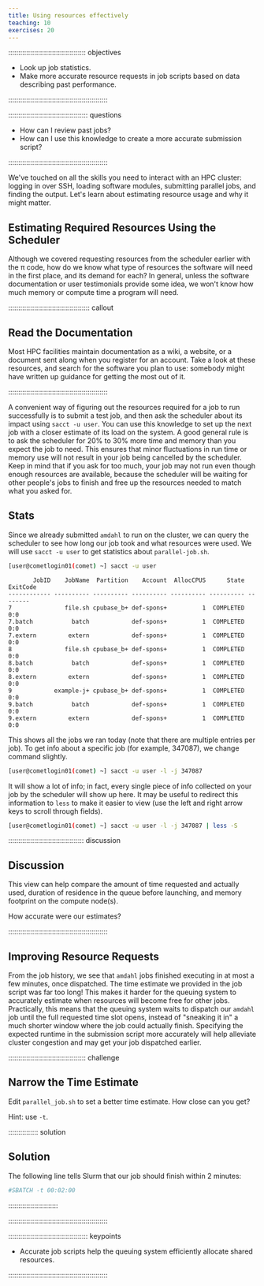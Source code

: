 ```yaml
---
title: Using resources effectively
teaching: 10
exercises: 20
---
```




::::::::::::::::::::::::::::::::::::::: objectives

- Look up job statistics.
- Make more accurate resource requests in job scripts based on data
  describing past performance.

::::::::::::::::::::::::::::::::::::::::::::::::::

:::::::::::::::::::::::::::::::::::::::: questions

- How can I review past jobs?
- How can I use this knowledge to create a more accurate submission script?

::::::::::::::::::::::::::::::::::::::::::::::::::

We've touched on all the skills you need to interact with an HPC cluster:
logging in over SSH, loading software modules, submitting parallel jobs, and
finding the output. Let's learn about estimating resource usage and why it
might matter.

## Estimating Required Resources Using the Scheduler

Although we covered requesting resources from the scheduler earlier with the
π code, how do we know what type of resources the software will need in
the first place, and its demand for each? In general, unless the software
documentation or user testimonials provide some idea, we won't know how much
memory or compute time a program will need.

:::::::::::::::::::::::::::::::::::::::::  callout

## Read the Documentation

Most HPC facilities maintain documentation as a wiki, a website, or a
document sent along when you register for an account. Take a look at these
resources, and search for the software you plan to use: somebody might have
written up guidance for getting the most out of it.

::::::::::::::::::::::::::::::::::::::::::::::::::

A convenient way of figuring out the resources required for a job to run
successfully is to submit a test job, and then ask the scheduler about its
impact using `sacct -u user`. You can use this knowledge to set up the
next job with a closer estimate of its load on the system. A good general rule
is to ask the scheduler for 20% to 30% more time and memory than you expect the
job to need. This ensures that minor fluctuations in run time or memory use
will not result in your job being cancelled by the scheduler. Keep in mind that
if you ask for too much, your job may not run even though enough resources are
available, because the scheduler will be waiting for other people's jobs to
finish and free up the resources needed to match what you asked for.

## Stats

Since we already submitted `amdahl` to run on the cluster, we can query the
scheduler to see how long our job took and what resources were used. We will
use `sacct -u user` to get statistics about `parallel-job.sh`.

```bash
[user@cometlogin01(comet) ~] sacct -u user
```

```output
       JobID    JobName  Partition    Account  AllocCPUS      State ExitCode
------------ ---------- ---------- ---------- ---------- ---------- --------
7               file.sh cpubase_b+ def-spons+          1  COMPLETED      0:0
7.batch           batch            def-spons+          1  COMPLETED      0:0
7.extern         extern            def-spons+          1  COMPLETED      0:0
8               file.sh cpubase_b+ def-spons+          1  COMPLETED      0:0
8.batch           batch            def-spons+          1  COMPLETED      0:0
8.extern         extern            def-spons+          1  COMPLETED      0:0
9            example-j+ cpubase_b+ def-spons+          1  COMPLETED      0:0
9.batch           batch            def-spons+          1  COMPLETED      0:0
9.extern         extern            def-spons+          1  COMPLETED      0:0
```

This shows all the jobs we ran today (note that there are multiple entries per
job).
To get info about a specific job (for example, 347087), we change command
slightly.

```bash
[user@cometlogin01(comet) ~] sacct -u user -l -j 347087
```

It will show a lot of info; in fact, every single piece of info collected on
your job by the scheduler will show up here. It may be useful to redirect this
information to `less` to make it easier to view (use the left and right arrow
keys to scroll through fields).

```bash
[user@cometlogin01(comet) ~] sacct -u user -l -j 347087 | less -S
```

::::::::::::::::::::::::::::::::::::::  discussion

## Discussion

This view can help compare the amount of time requested and actually
used, duration of residence in the queue before launching, and memory
footprint on the compute node(s).

How accurate were our estimates?


::::::::::::::::::::::::::::::::::::::::::::::::::

## Improving Resource Requests

From the job history, we see that `amdahl` jobs finished executing in
at most a few minutes, once dispatched. The time estimate we provided
in the job script was far too long! This makes it harder for the
queuing system to accurately estimate when resources will become free
for other jobs. Practically, this means that the queuing system waits
to dispatch our `amdahl` job until the full requested time slot opens,
instead of "sneaking it in" a much shorter window where the job could
actually finish. Specifying the expected runtime in the submission
script more accurately will help alleviate cluster congestion and may
get your job dispatched earlier.

:::::::::::::::::::::::::::::::::::::::  challenge

## Narrow the Time Estimate

Edit `parallel_job.sh` to set a better time estimate. How close can
you get?

Hint: use `-t`.

:::::::::::::::  solution

## Solution

The following line tells Slurm that our job should
finish within 2 minutes:

```bash
#SBATCH -t 00:02:00
```

:::::::::::::::::::::::::

::::::::::::::::::::::::::::::::::::::::::::::::::


:::::::::::::::::::::::::::::::::::::::: keypoints

- Accurate job scripts help the queuing system efficiently allocate shared resources.

::::::::::::::::::::::::::::::::::::::::::::::::::

